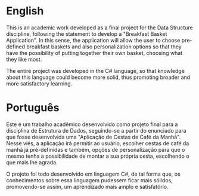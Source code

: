 # English
This is an academic work developed as a final project for the Data Structure discipline, following the statement to develop a "Breakfast Basket Application". In this sense, the application will allow the user to choose pre-defined breakfast baskets and also personalization options so that they have the possibility of putting together their own basket, choosing what they like most.

The entire project was developed in the C# language, so that knowledge about this language could become more solid, thus promoting broader and more satisfactory learning.


# Português
Este é um trabalho acadêmico desenvolvido como projeto final para a disciplina de Estrutura de Dados, seguindo-se a partir do enunciado para que fosse desenvolvida uma "Aplicação de Cestas de Café da Manhã". Nesse viés, a aplicação irá permitir ao usuário, escolher cestas de café da manhã já pré-definidas e também, opções de personalização para que o mesmo tenha a possibilidade de montar a sua própria cesta, escolhendo o que mais lhe agrada.

O projeto foi todo desenvolvido em linguagem C#, de tal forma que, os conhecimentos sobre essa linguagem pudessem ficar mais sólidos, promovendo-se assim, um aprendizado mais amplo e satisfatório.
